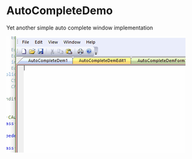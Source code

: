 # AutoCompleteDemo
Yet another simple auto complete window implementation

![alt tag](AutoComplete.gif?raw=true)
